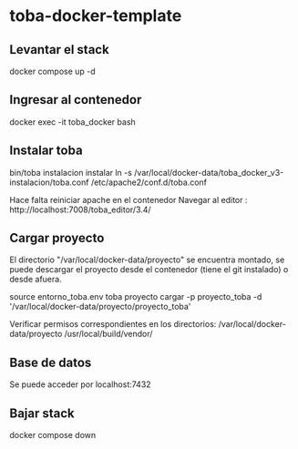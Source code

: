# toba-docker-template

## Levantar el stack
docker compose up -d

## Ingresar al contenedor

docker exec -it toba_docker bash

## Instalar toba

bin/toba instalacion instalar
ln -s /var/local/docker-data/toba_docker_v3-instalacion/toba.conf /etc/apache2/conf.d/toba.conf

Hace falta reiniciar apache en el contenedor
Navegar al editor : http://localhost:7008/toba_editor/3.4/


## Cargar proyecto

El directorio  "/var/local/docker-data/proyecto"  se encuentra montado,  se puede descargar el proyecto desde el contenedor (tiene el git instalado) o desde afuera.

source entorno_toba.env
toba proyecto cargar -p proyecto_toba -d '/var/local/docker-data/proyecto/proyecto_toba'

Verificar permisos correspondientes en los directorios:
/var/local/docker-data/proyecto
/usr/local/build/vendor/


## Base de datos
Se puede acceder por localhost:7432

## Bajar stack
docker compose down

